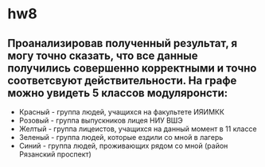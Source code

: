 # hw8
## Проанализировав полученный результат, я могу точно сказать, что все данные получились совершенно корректными и точно соответсвуют действительности. На графе можно увидеть 5 классов модуляронсти:
* Красный - группа людей, учащихся на факультете ИЯИМКК
* Розовый - группа выпускников лицея НИУ ВШЭ
* Желтый - группа лицеистов, учащихся на данный момент в 11 классе
* Зеленый - группа людей, которые ездили со мной в лагерь 
* Синий - группа людей, проживающих рядом со мной (район Рязанский проспект)
